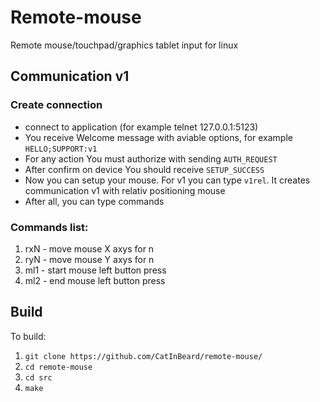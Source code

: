 # Remote-mouse
Remote mouse/touchpad/graphics tablet input for linux

## Communication v1
### Create connection
* connect to application (for example telnet 127.0.0.1:5123) 
* You receive Welcome message with aviable options, for example `HELLO;SUPPORT:v1`
* For any action You must authorize with sending `AUTH_REQUEST`
* After confirm on device You should receive `SETUP_SUCCESS`
* Now you can setup your mouse. For v1 you can type `v1rel`. It creates communication v1 with relativ positioning mouse 
* After all, you can type commands
### Commands list:
1. rxN - move mouse X axys for n
2. ryN - move mouse Y axys for n
3. ml1 - start mouse left button press
4. ml2 - end mouse left button press

## Build
To build: 
1. `git clone https://github.com/CatInBeard/remote-mouse/`
2. `cd remote-mouse`
3. `cd src`
4. `make`